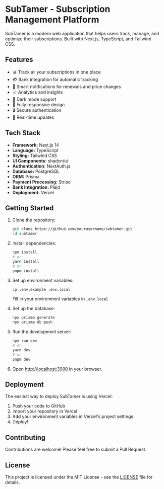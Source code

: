 # SubTamer - Subscription Management Platform

SubTamer is a modern web application that helps users track, manage, and optimize their subscriptions. Built with Next.js, TypeScript, and Tailwind CSS.

## Features

- 📊 Track all your subscriptions in one place
- 💳 Bank integration for automatic tracking
- 🔔 Smart notifications for renewals and price changes
- 📈 Analytics and insights
- 🌙 Dark mode support
- 📱 Fully responsive design
- 🔒 Secure authentication
- 🔄 Real-time updates

## Tech Stack

- **Framework:** Next.js 14
- **Language:** TypeScript
- **Styling:** Tailwind CSS
- **UI Components:** shadcn/ui
- **Authentication:** NextAuth.js
- **Database:** PostgreSQL
- **ORM:** Prisma
- **Payment Processing:** Stripe
- **Bank Integration:** Plaid
- **Deployment:** Vercel

## Getting Started

1. Clone the repository:
   ```bash
   git clone https://github.com/yourusername/subtamer.git
   cd subtamer
   ```

2. Install dependencies:
   ```bash
   npm install
   # or
   yarn install
   # or
   pnpm install
   ```

3. Set up environment variables:
   ```bash
   cp .env.example .env.local
   ```
   Fill in your environment variables in `.env.local`

4. Set up the database:
   ```bash
   npx prisma generate
   npx prisma db push
   ```

5. Run the development server:
   ```bash
   npm run dev
   # or
   yarn dev
   # or
   pnpm dev
   ```

6. Open [http://localhost:3000](http://localhost:3000) in your browser.

## Deployment

The easiest way to deploy SubTamer is using Vercel:

1. Push your code to GitHub
2. Import your repository in Vercel
3. Add your environment variables in Vercel's project settings
4. Deploy!

## Contributing

Contributions are welcome! Please feel free to submit a Pull Request.

## License

This project is licensed under the MIT License - see the [LICENSE](LICENSE) file for details.
